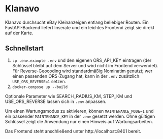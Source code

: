 # Klanavo

Klanavo durchsucht eBay Kleinanzeigen entlang beliebiger Routen. Ein FastAPI-Backend liefert Inserate und ein leichtes Frontend zeigt sie direkt auf der Karte.

## Schnellstart

1. `cp .env.example .env` und den eigenen ORS_API_KEY eintragen (der Schlüssel bleibt auf dem Server und wird nicht im Frontend verwendet). Für Reverse-Geocoding wird standardmäßig Nominatim genutzt; wer einen passenden ORS-Zugang hat, kann in der `.env` zusätzlich `USE_ORS_REVERSE=1` setzen.
2. `docker-compose up --build`

Optionale Parameter wie SEARCH_RADIUS_KM, STEP_KM und USE_ORS_REVERSE lassen sich in `.env` anpassen.

Um einen Wartungsmodus zu aktivieren, können `MAINTENANCE_MODE=1` und ein passender `MAINTENANCE_KEY` in der `.env` gesetzt werden. Ohne gültigen Schlüssel zeigt die Anwendung nur einen Hinweis auf Wartungsarbeiten.

Das Frontend steht anschließend unter http://localhost:8401 bereit.
